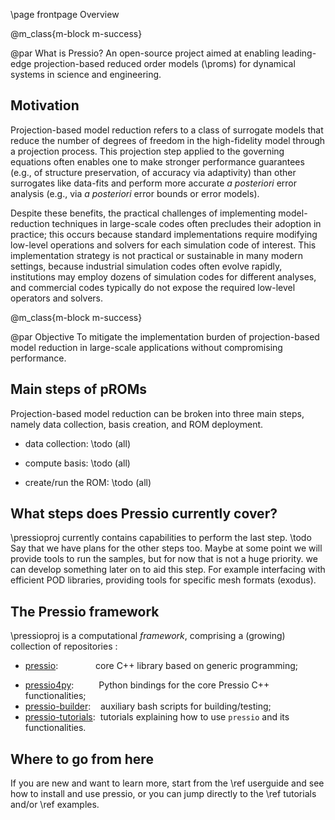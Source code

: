 
\page frontpage Overview


@m_class{m-block m-success}

@par What is Pressio?
	An open-source project aimed at enabling leading-edge projection-based
	reduced order models (\proms) for dynamical systems in science and engineering.


## Motivation
Projection-based model reduction refers to a class of surrogate models
that reduce the number of degrees
of freedom in the high-fidelity model through a projection process.
This projection step applied to the governing equations often enables one
to make stronger performance guarantees
(e.g., of structure preservation, of accuracy via adaptivity) than other
surrogates like data-fits and perform more accurate *a posteriori*
error analysis (e.g., via *a posteriori* error bounds or error models).

Despite these benefits, the practical challenges of
implementing model-reduction techniques in large-scale codes often
precludes their adoption in practice; this occurs because standard implementations
require modifying low-level operations and solvers for each simulation code of interest.
This implementation strategy is not practical or sustainable
in many modern settings, because industrial simulation codes often evolve rapidly,
institutions may employ dozens of simulation codes for different analyses,
and commercial codes typically do not expose the required low-level
operators and solvers.


@m_class{m-block m-success}

@par Objective
	To mitigate the implementation burden of projection-based model
	reduction in large-scale applications without compromising performance.


## Main steps of pROMs
Projection-based model reduction can be broken into three main steps,
namely data collection, basis creation, and ROM deployment.

- data collection: \todo (all)

- compute basis: \todo (all)

- create/run the ROM: \todo (all)

## What steps does Pressio currently cover?
\pressioproj currently contains capabilities to perform the last step.
\todo Say that we have plans for the other steps too.
Maybe at some point we will provide tools to run the samples,
but for now that is not a huge priority. we can develop something
later on to aid this step. For example interfacing with efficient
POD libraries, providing tools for specific mesh formats (exodus).


## The Pressio framework
\pressioproj is a computational *framework*, comprising a (growing) collection of repositories :

* [pressio](https://github.com/Pressio/pressio): &emsp;&ensp;&emsp;&emsp;&ensp;core C++ library based on generic programming;
<!-- to support applications with arbitrary data types; -->
* [pressio4py](https://github.com/Pressio/pressio4py): &emsp;&emsp;&nbsp;&nbsp;Python bindings for the core Pressio C++ functionalities;
* [pressio-builder](https://github.com/Pressio/pressio-builder): &nbsp;&nbsp;&nbsp;auxiliary bash scripts for building/testing;
* [pressio-tutorials](https://github.com/Pressio/pressio-tutorials): &nbsp;tutorials explaining how to use `pressio`
and its functionalities.

## Where to go from here
If you are new and want to learn more, start from the \ref userguide and see how to install and use pressio,
or you can jump directly to the \ref tutorials and/or \ref examples.
